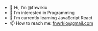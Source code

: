 - 👋 Hi, I’m @fnwrkio
- 👀 I’m interested in Programming
- 🌱 I’m currently learning JavaScript React
- 📫 How to reach me: fnwrkio@gmail.com

<!---
fnwrkio/fnwrkio is a ✨ special ✨ repository because its `README.md` (this file) appears on your GitHub profile.
You can click the Preview link to take a look at your changes.
--->
